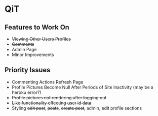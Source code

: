 # QiT

## Features to Work On
* ~~Viewing Other Users Profiles~~
* ~~Comments~~
* Admin Page
* Minor Improvements

## Priority Issues
* Commenting Actions Refresh Page
* Profile Pictures Become Null After Periods of Site Inactivity (may be a heroku error?)
* ~~Profile pictures not rendering after logging out~~
* ~~Like functionality effecting user id data~~
* Styling ~~edit post~~, ~~posts~~, ~~create post~~, admin, edit profile sections
